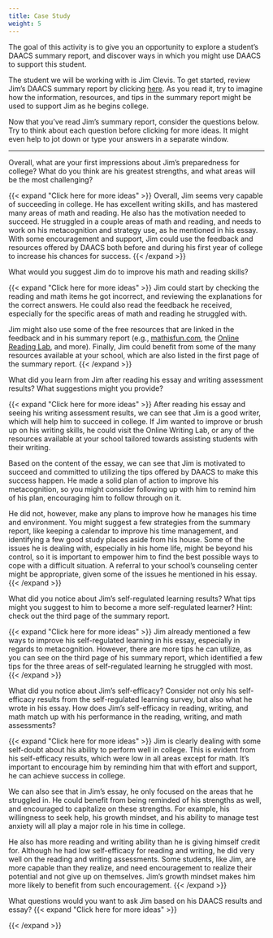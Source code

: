 ```yaml
---
title: Case Study
weight: 5
---
```


The goal of this activity is to give you an opportunity to explore a student’s DAACS summary report, and discover ways in which you might use DAACS to support this student.

The student we will be working with is Jim Clevis. To get started, review Jim’s DAACS summary report by clicking [here](/jim_clevis_summary_report.pdf). As you read it, try to imagine how the information, resources, and tips in the summary report might be used to support Jim as he begins college.

Now that you’ve read Jim’s summary report, consider the questions below. Try to think about each question before clicking for more ideas. It might even help to jot down or type your answers in a separate window.

---

Overall, what are your first impressions about Jim’s preparedness for college? What do you think are his greatest strengths, and what areas will be the most challenging? 

{{< expand "Click here for more ideas" >}}
Overall, Jim seems very capable of succeeding in college. He has excellent writing skills, and has mastered many areas of math and reading. He also has the motivation needed to succeed. He struggled in a couple areas of math and reading, and needs to work on his metacognition and strategy use, as he mentioned in his essay. With some encouragement and support, Jim could use the feedback and resources offered by DAACS both before and during his first year of college to increase his chances for success.
{{< /expand >}}

What would you suggest Jim do to improve his math and reading skills?

{{< expand "Click here for more ideas" >}}
Jim could start by checking the reading and math items he got incorrect, and reviewing the explanations for the correct answers. He could also read the feedback he received, especially for the specific areas of math and reading he struggled with. 

Jim might also use some of the free resources that are linked in the feedback and in his summary report (e.g., [mathisfun.com](https://www.mathsisfun.com/), the [Online Reading Lab](https://owl.excelsior.edu/orc/), and more). Finally, Jim could benefit from some of the many resources available at your school, which are also listed in the first page of the summary report.
{{< /expand >}}

What did you learn from Jim after reading his essay and writing assessment results? What suggestions might you provide?

{{< expand "Click here for more ideas" >}}
After reading his essay and seeing his writing assessment results, we can see that Jim is a good writer, which will help him to succeed in college. If Jim wanted to improve or brush up on his writing skills, he could visit the Online Writing Lab, or any of the resources available at your school tailored towards assisting students with their writing.

Based on the content of the essay, we can see that Jim is motivated to succeed and committed to utilizing the tips offered by DAACS to make this success happen. He made a solid plan of action to improve his metacognition, so you might consider following up with him to remind him of his plan, encouraging him to follow through on it.

He did not, however, make any plans to improve how he manages his time and environment. You might suggest a few strategies from the summary report, like keeping a calendar to improve his time management, and identifying a few good study places aside from his house. Some of the issues he is dealing with, especially in his home life, might be beyond his control, so it is important to empower him to find the best possible ways to cope with a difficult situation. A referral to your school’s counseling center might be appropriate, given some of the issues he mentioned in his essay.
{{< /expand >}}

What did you notice about Jim’s self-regulated learning results? What tips might you suggest to him to become a more self-regulated learner? Hint: check out the third page of the summary report.

{{< expand "Click here for more ideas" >}}
Jim already mentioned a few ways to improve his self-regulated learning in his essay, especially in regards to metacognition. However, there are more tips he can utilize, as you can see on the third page of his summary report, which identified a few tips for the three areas of self-regulated learning he struggled with most.
{{< /expand >}}

What did you notice about Jim’s self-efficacy? Consider not only his self-efficacy results from the self-regulated learning survey, but also what he wrote in his essay. How does Jim’s self-efficacy in reading, writing, and math match up with his performance in the reading, writing, and math assessments?

{{< expand "Click here for more ideas" >}}
Jim is clearly dealing with some self-doubt about his ability to perform well in college. This is evident from his self-efficacy results, which were low in all areas except for math. It’s important to encourage him by reminding him that with effort and support, he can achieve success in college.

We can also see that in Jim’s essay, he only focused on the areas that he struggled in. He could benefit from being reminded of his strengths as well, and encouraged to capitalize on these strengths. For example, his willingness to seek help, his growth mindset, and his ability to manage test anxiety will all play a major role in his time in college. 

He also has more reading and writing ability than he is giving himself credit for. Although he had low self-efficacy for reading and writing, he did very well on the reading and writing assessments. Some students, like Jim, are more capable than they realize, and need encouragement to realize their potential and not give up on themselves. Jim’s growth mindset makes him more likely to benefit from such encouragement.
{{< /expand >}}

What questions would you want to ask Jim based on his DAACS results and essay?
{{< expand "Click here for more ideas" >}}

{{< /expand >}}
